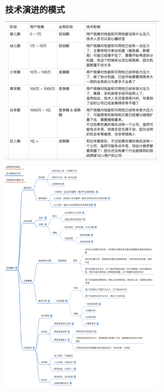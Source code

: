 # 技术演进的模式


![](%E6%8A%80%E6%9C%AF%E6%BC%94%E8%BF%9B%E7%9A%84%E6%A8%A1%E5%BC%8F/BE2769DD-24AC-4E62-A22F-857499D6103D.png)


![](%E6%8A%80%E6%9C%AF%E6%BC%94%E8%BF%9B%E7%9A%84%E6%A8%A1%E5%BC%8F/52BD26BC-7469-470C-AC43-FF41D32E7280.png)